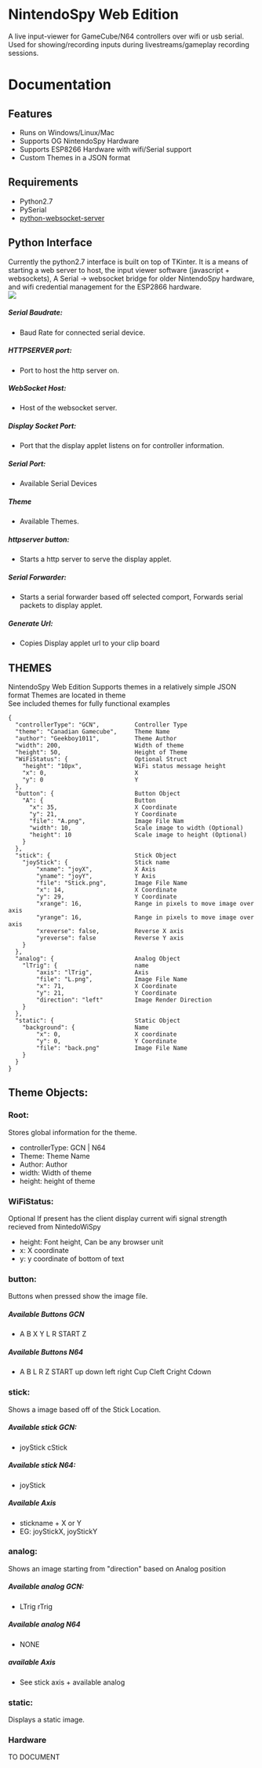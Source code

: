# NintendoSpy Web Edition

A live input-viewer for GameCube/N64 controllers over wifi or usb serial. Used for showing/recording inputs during livestreams/gameplay recording sessions.

# Documentation

## Features
- Runs on Windows/Linux/Mac
- Supports OG NintendoSpy Hardware
- Supports ESP8266 Hardware with wifi/Serial support
- Custom Themes in a JSON format
## Requirements
- Python2.7
- PySerial
- [python-websocket-server](https://github.com/Pithikos/python-websocket-server)
## Python Interface
Currently the python2.7 interface is built on top of TKinter. It is a means of starting a web server to host, the input viewer software (javascript + websockets), A Serial -> websocket bridge for older NintendoSpy hardware, and wifi credential management for the ESP2866 hardware.\
![](https://i.imgur.com/SqLejSL.png)
##### Serial Baudrate:
- Baud Rate for connected serial device.
##### HTTPSERVER port:
- Port to host the http server on.
##### WebSocket Host:
- Host of the websocket server.
##### Display Socket Port:
- Port that the display applet listens on for controller information.
##### Serial Port:
- Available Serial Devices
##### Theme
- Available Themes.
##### httpserver button:
- Starts a http server to serve the display applet.
##### Serial Forwarder:
- Starts a serial forwarder based off selected comport, Forwards serial packets to display applet.
##### Generate Url:
- Copies Display applet url to your clip board
## THEMES
NintendoSpy Web Edition Supports themes in a relatively simple JSON format
Themes are located in theme\
See included themes for fully functional examples
```
{
  "controllerType": "GCN",          Controller Type
  "theme": "Canadian Gamecube",     Theme Name
  "author": "Geekboy1011",          Theme Author
  "width": 200,                     Width of theme
  "height": 50,                     Height of Theme
  "WiFiStatus": {                   Optional Struct
    "height": "10px",               WiFi status message height
    "x": 0,                         X
    "y": 0                          Y
  },
  "button": {                       Button Object
    "A": {                          Button
      "x": 35,                      X Coordinate
      "y": 21,                      Y Coordinate
      "file": "A.png",              Image File Nam
      "width": 10,                  Scale image to width (Optional)
      "height": 10                  Scale image to height (Optional)
    }
  },
  "stick": {                        Stick Object
    "joyStick": {                   Stick name
        "xname": "joyX",            X Axis
        "yname": "joyY",            Y Axis
        "file": "Stick.png",        Image File Name
        "x": 14,                    X Coordinate
        "y": 29,                    Y Coordinate
        "xrange": 16,               Range in pixels to move image over axis
        "yrange": 16,               Range in pixels to move image over axis
        "xreverse": false,          Reverse X axis
        "yreverse": false           Reverse Y axis
    }
  },
  "analog": {                       Analog Object
    "lTrig": {                      name
        "axis": "lTrig",            Axis
        "file": "L.png",            Image File Name
        "x": 71,                    X Coordinate
        "y": 21,                    Y Coordinate
        "direction": "left"         Image Render Direction
    }
  },
  "static": {                       Static Object
    "background": {                 Name
        "x": 0,                     X coordinate
        "y": 0,                     Y Coordinate
        "file": "back.png"          Image File Name
    }
  }
}
```
## Theme Objects:
### Root:
Stores global information for the theme.
- controllerType: GCN | N64
- Theme: Theme Name
- Author: Author
- width: Width of theme
- height: height of theme

### WiFiStatus:
Optional
If present has the client display current wifi signal strength recieved from NintedoWiSpy
- height: Font height, Can be any browser unit
- x: X coordinate
- y: y coordinate of bottom of text
### button:
Buttons when pressed show the image file.
##### Available Buttons GCN
- A B X Y L R START Z

##### Available Buttons N64
- A B L R Z START up down left right Cup Cleft Cright Cdown

### stick:
Shows a image based off of the Stick Location.
##### Available stick GCN:
- joyStick cStick

##### Available stick N64:
- joyStick
##### Available Axis
- stickname + X or Y
- EG: joyStickX, joyStickY

### analog:
Shows an image starting from "direction" based on Analog position
##### Available analog GCN:
- LTrig rTrig
##### Available analog N64
- NONE
##### available Axis
- See stick axis + available analog
### static:
Displays a static image.

### Hardware
TO DOCUMENT
